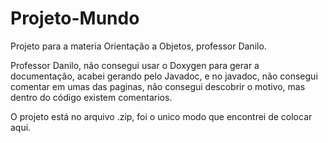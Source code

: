 # Projeto-Mundo
Projeto para a materia Orientação a Objetos, professor Danilo.

Professor Danilo, não consegui usar o Doxygen para gerar a documentação, acabei gerando pelo Javadoc, e no javadoc, não consegui comentar em umas das paginas, não consegui descobrir o motivo, mas dentro do código existem comentarios. 

O projeto está no arquivo .zip, foi o unico modo que encontrei de colocar aqui.
